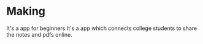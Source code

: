 # Making
It's a app for beginners
It's a app which connects college students to share the notes and pdfs online.
